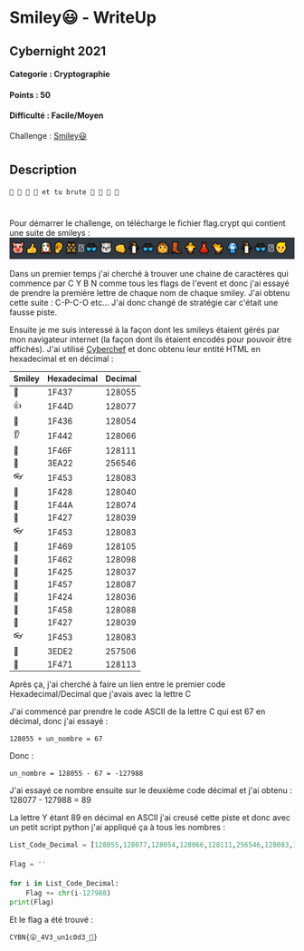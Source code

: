 # Smiley😃 - WriteUp
## Cybernight 2021
#### Categorie : Cryptographie
#### Points : 50
#### Difficulté : Facile/Moyen
Challenge : [Smiley😃](https://challenges.cybernight-c.tf/challenges#Smiley😃-53)
#

## Description      
    🤣 🤣 🤣 🤣 et tu brute 🤣 🤣 🤣 🤣
#
Pour démarrer le challenge, on télécharge le fichier flag.crypt qui contient une suite de smileys : 
![image](Smiley.png)

 Dans un premier temps j'ai cherché à trouver une chaine de caractères qui commence par C Y B N comme tous les flags de l'event et donc j'ai essayé de prendre la première lettre de chaque nom de chaque smiley. J'ai obtenu cette suite : C-P-C-O etc... J'ai donc changé de stratégie car c'était une fausse piste.

Ensuite je me suis interessé à la façon dont les smileys étaient gérés par mon navigateur internet (la façon dont ils étaient encodés pour pouvoir être affichés). J'ai utilisé [Cyberchef](https://gchq.github.io/CyberChef/#recipe=To_HTML_Entity(false,'Named%20entities')&input=8J%2BQt/CfkY3wn5C28J%2BRgvCfka/wvqii8J%2BRk/CfkKjwn5GK8J%2BQp/CfkZPwn5Gp8J%2BRovCfkKXwn5GX8J%2BQpPCfkZjwn5Cn8J%2BRk/C%2Bt6Lwn5GxCg) et donc obtenu leur entité HTML en hexadecimal et en décimal  :

|Smiley|  Hexadecimal |  Decimal |
|-------|--------------|---------------|    
|🐷| 1F437 | 128055 |
|👍| 1F44D |128077|
|🐶| 1F436 | 128054|
|👂| 1F442 |128066|
|👯| 1F46F |128111|
|𾷢| 3EA22 |256546|
|👓| 1F453 |128083|
|🐨| 1F428 |128040|
|👊| 1F44A |128074|
|🐧| 1F427 |128039|
|👓| 1F453 |128083|
|👩| 1F469 |128105|
|👢| 1F462 |128098|
|🐥| 1F425 |128037|
|👗| 1F457 |128087|
|🐤| 1F424 |128036|
|👘| 1F458 |128088|
|🐧| 1F427 |128039|
|👓| 1F453 |128083|
|𾷢| 3EDE2 |257506|
|👱| 1F471 |128113 |

Après ça, j'ai cherché à faire un lien entre le premier code Hexadecimal/Decimal que j'avais avec la lettre C 

J'ai commencé par prendre le code ASCII de la lettre C qui est 67 en décimal, donc j'ai essayé :

    128055 + un_nombre = 67

Donc : 
    
    un_nombre = 128055 - 67 = -127988

J'ai essayé ce nombre ensuite sur le deuxième code décimal et j'ai obtenu :
    128077 - 127988 = 89 

La lettre Y étant  89 en décimal en ASCII j'ai creusé cette piste et donc avec un petit script python j'ai appliqué ça à tous les nombres :
```Python
List_Code_Decimal = [128055,128077,128054,128066,128111,256546,128083,128040,128074,128039,128083,128105,128098,128037,128087,128036,128088,128039,128083,257506,128113]

Flag = ''

for i in List_Code_Decimal:
    Flag += chr(i-127988)
print(Flag)
```

Et le flag a été trouvé : 

    CYBN{😮_4V3_un1c0d3_🧮}


    




















 